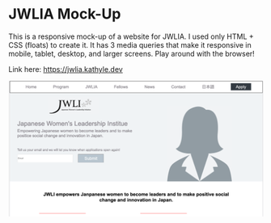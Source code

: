 # JWLIA Mock-Up

This is a responsive mock-up of a website for JWLIA.
I used only HTML + CSS (floats) to create it.
It has 3 media queries that make it responsive in mobile, tablet, desktop, and larger screens.
Play around with the browser!

Link here: https://jwlia.kathyle.dev

![JWLIA Screenshot](/jwliaScreen.png)
